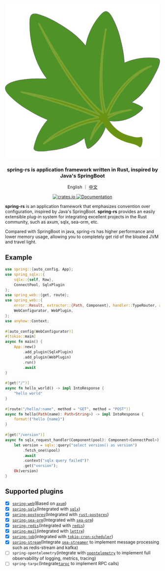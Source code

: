 <div align="center">
    <img src="docs/static/logo.svg" alt="Logo"/>
    <h3>spring-rs is application framework written in Rust, inspired by Java's SpringBoot</h3>
    <p>English ｜ <a href="./README.zh.md">中文</a></p>
    <p>
        <a href="https://crates.io/crates/spring">
            <img src="https://img.shields.io/crates/v/spring.svg" alt="crates.io"/>
        </a>
        <a href="https://docs.rs/spring">
            <img src="https://docs.rs/spring/badge.svg" alt="Documentation"/>
        </a>
    </p>
</div>

<b>spring-rs</b> is an application framework that emphasizes convention over configuration, inspired by Java's SpringBoot. <b>spring-rs</b> provides an easily extensible plug-in system for integrating excellent projects in the Rust community, such as axum, sqlx, sea-orm, etc.

Compared with SpringBoot in java, spring-rs has higher performance and lower memory usage, allowing you to completely get rid of the bloated JVM and travel light.

## Example

```rust
use spring::{auto_config, App};
use spring_sqlx::{
    sqlx::{self, Row},
    ConnectPool, SqlxPlugin
};
use spring_web::{get, route};
use spring_web::{
    error::Result, extractor::{Path, Component}, handler::TypeRouter, axum::response::IntoResponse, Router,
    WebConfigurator, WebPlugin,
};
use anyhow::Context;

#[auto_config(WebConfigurator)]
#[tokio::main]
async fn main() {
    App::new()
        .add_plugin(SqlxPlugin)
        .add_plugin(WebPlugin)
        .run()
        .await
}

#[get("/")]
async fn hello_world() -> impl IntoResponse {
    "hello world"
}

#[route("/hello/:name", method = "GET", method = "POST")]
async fn hello(Path(name): Path<String>) -> impl IntoResponse {
    format!("hello {name}")
}

#[get("/version")]
async fn sqlx_request_handler(Component(pool): Component<ConnectPool>) -> Result<String> {
    let version = sqlx::query("select version() as version")
        .fetch_one(&pool)
        .await
        .context("sqlx query failed")?
        .get("version");
    Ok(version)
}
```

## Supported plugins

* [x] [`spring-web`](/docs/plugins/spring-web/)(Based on [`axum`](https://github.com/tokio-rs/axum))
* [x] [`spring-sqlx`](/docs/plugins/spring-sqlx/)(Integrated with [`sqlx`](https://github.com/launchbadge/sqlx))
* [x] [`spring-postgres`](/docs/plugins/spring-postgres/)(Integrated with [`rust-postgres`](https://github.com/sfackler/rust-postgres))
* [x] [`spring-sea-orm`](/docs/plugins/spring-sea-orm/)(Integrated with [`sea-orm`](https://www.sea-ql.org/SeaORM/))
* [x] [`spring-redis`](/docs/plugins/spring-redis/)(Integrated with [`redis`](https://github.com/redis-rs/redis-rs))
* [x] [`spring-mail`](/docs/plugins/spring-mail/)(integrated with [`lettre`](https://github.com/lettre/lettre))
* [x] [`spring-job`](/docs/plugins/spring-job/)(integrated with [`tokio-cron-scheduler`](https://github.com/mvniekerk/tokio-cron-scheduler))
* [x] [`spring-stream`](/docs/plugins/spring-stream/)(Integrate [`sea-streamer`](https://github.com/SeaQL/sea-streamer) to implement message processing such as redis-stream and kafka)
* [ ] `spring-opentelemetry`(integrate with [`opentelemetry`](https://github.com/open-telemetry/opentelemetry-rust) to implement full observability of logging, metrics, tracing)
* [ ] `spring-tarpc`(Integrate[`tarpc`](https://github.com/google/tarpc) to implement RPC calls)
